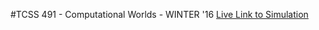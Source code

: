 #TCSS 491 - Computational Worlds - WINTER '16
[Live Link to Simulation](http://ddh.github.io/tcss491)
